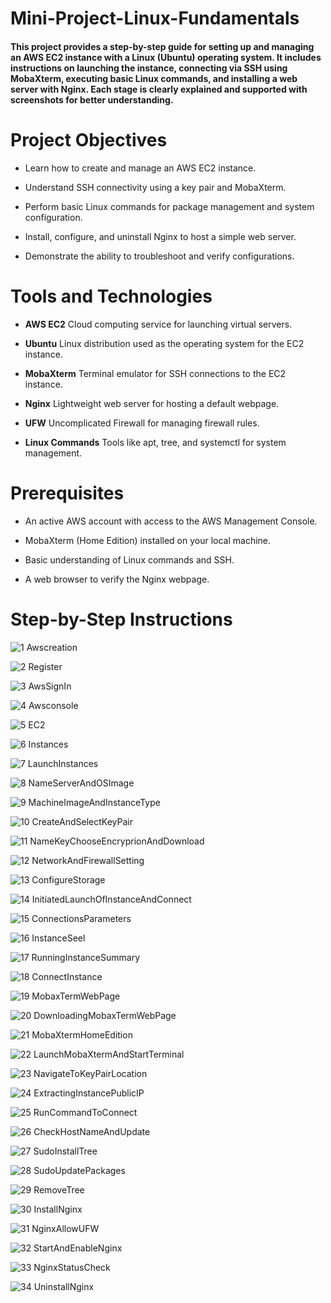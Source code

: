 # Mini-Project-Linux-Fundamentals
#### This project provides a step-by-step guide for setting up and managing an AWS EC2 instance with a Linux (Ubuntu) operating system. It includes instructions on launching the instance, connecting via SSH using MobaXterm, executing basic Linux commands, and installing a web server with Nginx. Each stage is clearly explained and supported with screenshots for better understanding.
# Project Objectives
- Learn how to create and manage an AWS EC2 instance.

- Understand SSH connectivity using a key pair and MobaXterm.

- Perform basic Linux commands for package management and system configuration.

- Install, configure, and uninstall Nginx to host a simple web server.

- Demonstrate the ability to troubleshoot and verify configurations.

# Tools and Technologies
- **AWS EC2** Cloud computing service for launching virtual servers.

- **Ubuntu** Linux distribution used as the operating system for the EC2 instance.

- **MobaXterm** Terminal emulator for SSH connections to the EC2 instance.

- **Nginx** Lightweight web server for hosting a default webpage.

- **UFW** Uncomplicated Firewall for managing firewall rules.

- **Linux Commands** Tools like apt, tree, and systemctl for system management.

# Prerequisites
- An active AWS account with access to the AWS Management Console.

- MobaXterm (Home Edition) installed on your local machine.

- Basic understanding of Linux commands and SSH.

- A web browser to verify the Nginx webpage.

# Step-by-Step Instructions

![1 Awscreation](https://github.com/user-attachments/assets/26c1582b-23ae-4b40-a765-03ee4062afc8)

![2 Register](https://github.com/user-attachments/assets/e4480546-e311-4351-87ab-15d0aafca45b)

![3 AwsSignIn](https://github.com/user-attachments/assets/1fb61446-645d-4f04-986e-b9988bdbd0af)

![4 Awsconsole](https://github.com/user-attachments/assets/d8ac6fe9-5404-4ff6-9ac8-7610e4310815)

![5 EC2](https://github.com/user-attachments/assets/ffb8db5c-2cfa-4623-b7ac-bfb1d8dab92d)

![6 Instances](https://github.com/user-attachments/assets/d2b569d1-205b-4b17-b98d-bb77cb56dcac)

![7 LaunchInstances](https://github.com/user-attachments/assets/b462337c-e292-41ae-9328-15539067ef4b)

![8 NameServerAndOSImage](https://github.com/user-attachments/assets/02fc2f04-214f-4b7e-bea2-1e90c4df75df)

![9 MachineImageAndInstanceType](https://github.com/user-attachments/assets/a539a111-12e3-4574-878d-f1ba104908c8)

![10 CreateAndSelectKeyPair](https://github.com/user-attachments/assets/4d12ed52-8102-4dfa-bdc3-c8bbb1934627)

![11 NameKeyChooseEncryprionAndDownload](https://github.com/user-attachments/assets/ea0f525f-075b-4e5b-8f59-9d41e6b83931)

![12 NetworkAndFirewallSetting](https://github.com/user-attachments/assets/3c11127c-cf6d-4f12-a54c-93e7fb5ba851)

![13 ConfigureStorage](https://github.com/user-attachments/assets/e6ad2dfb-797a-4602-9763-a08a778c73e5)

![14 InitiatedLaunchOfInstanceAndConnect](https://github.com/user-attachments/assets/30df5bb3-bf4a-48fd-ba74-65d38118206d)

![15 ConnectionsParameters](https://github.com/user-attachments/assets/56d67428-3b64-4c66-aa6f-a52b0d00c3b6)

![16 InstanceSeel](https://github.com/user-attachments/assets/5f76be29-3b5c-4a02-af30-091f095310dd)

![17 RunningInstanceSummary](https://github.com/user-attachments/assets/d1c22c05-5cb1-4f2a-b562-dc67c0fc1341)

![18 ConnectInstance](https://github.com/user-attachments/assets/cdc0ff8a-27cd-4eb9-9c01-b90845e39561)

![19 MobaxTermWebPage](https://github.com/user-attachments/assets/b5202ef2-3598-4be7-8029-347355541e11)

![20 DownloadingMobaxTermWebPage](https://github.com/user-attachments/assets/ed374b7b-3445-439e-8a67-d9f4daf325ea)

![21 MobaXtermHomeEdition](https://github.com/user-attachments/assets/4c3477e0-5b3d-413c-9e30-4d8d186fb39d)

![22 LaunchMobaXtermAndStartTerminal](https://github.com/user-attachments/assets/1859764f-cac0-4fc3-a1aa-9d3f0abdfaf8)

![23 NavigateToKeyPairLocation](https://github.com/user-attachments/assets/78814479-9902-4d8e-bd33-09ba409eb8d3)

![24 ExtractingInstancePublicIP](https://github.com/user-attachments/assets/9b6fe897-f9ff-45db-952f-befec1588288)

![25 RunCommandToConnect](https://github.com/user-attachments/assets/53353145-0c7c-442b-8af0-0c029eefe7ef)

![26 CheckHostNameAndUpdate](https://github.com/user-attachments/assets/ecb09b0b-b3ad-47aa-b7ed-c3fc12dada83)

![27 SudoInstallTree](https://github.com/user-attachments/assets/280cd2c6-f063-4cb9-8a6d-4e3bdc651c36)

![28 SudoUpdatePackages](https://github.com/user-attachments/assets/869a1b92-3e30-46c0-8ff3-8825a64a1290)

![29 RemoveTree](https://github.com/user-attachments/assets/85a12d18-8ed3-453d-a9ea-3485bd8fb60b)

![30 InstallNginx](https://github.com/user-attachments/assets/47c81ec0-ac43-4a09-ae99-cf6f221413f4)

![31 NginxAllowUFW](https://github.com/user-attachments/assets/3a0d026d-d51c-4341-bf98-7608ccc93245)

![32 StartAndEnableNginx](https://github.com/user-attachments/assets/c5c2a6f3-00bd-47fd-a346-aaa9c275e5c1)

![33 NginxStatusCheck](https://github.com/user-attachments/assets/8636eb1e-109f-4bb1-805d-14cdf2885ac9)

![34 UninstallNginx](https://github.com/user-attachments/assets/a5f19898-756a-4808-b059-8dc420c44943)











































